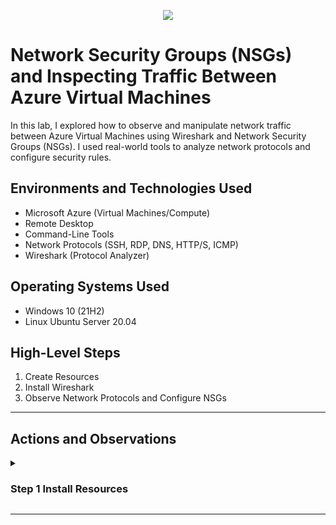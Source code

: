 <p align="center">
  <img src="https://github.com/user-attachments/assets/196ada7d-e9dc-4417-a53a-ac259cd04b07"/>
</p>

# Network Security Groups (NSGs) and Inspecting Traffic Between Azure Virtual Machines

In this lab, I explored how to observe and manipulate network traffic between Azure Virtual Machines using Wireshark and Network Security Groups (NSGs). I used real-world tools to analyze network protocols and configure security rules.

## Environments and Technologies Used

- Microsoft Azure (Virtual Machines/Compute)
- Remote Desktop
- Command-Line Tools
- Network Protocols (SSH, RDP, DNS, HTTP/S, ICMP)
- Wireshark (Protocol Analyzer)

## Operating Systems Used

- Windows 10 (21H2)
- Linux Ubuntu Server 20.04

## High-Level Steps

1. Create Resources
2. Install Wireshark
3. Observe Network Protocols and Configure NSGs

---

## Actions and Observations

<details>
<summary> 
  
### Step 1 Install Resources
  
</summary>  
  
  I started by creating a Resource Group in Azure to house all necessary components. Using Azure's search feature, I selected `Create a Resource` and defined a resource group called `RG-Network-Activities`. I set the region closest to me to optimize performance and minimize cost.

<p align="center">
  <img width="955" src="https://github.com/user-attachments/assets/ead818e7-3629-441b-985f-31d85577e70a"/>
</p>

Next, I manually created a virtual network named `Lab-Vnet` to contain my virtual machines (VMs).

<p align="center">
  <img width="850" src="https://github.com/user-attachments/assets/1aa562ed-c763-4e20-bf97-f9c8c00e86be"/>
</p>

I created two VMs: one running Windows 10 Pro and the other running Linux Ubuntu Server. Both were placed in the same resource group and virtual network.

<p align="center">
  <img width="757" src="https://github.com/user-attachments/assets/f54db579-2423-49a5-a0b8-198c9dc25e7b"/>
</p>
</details>

---
